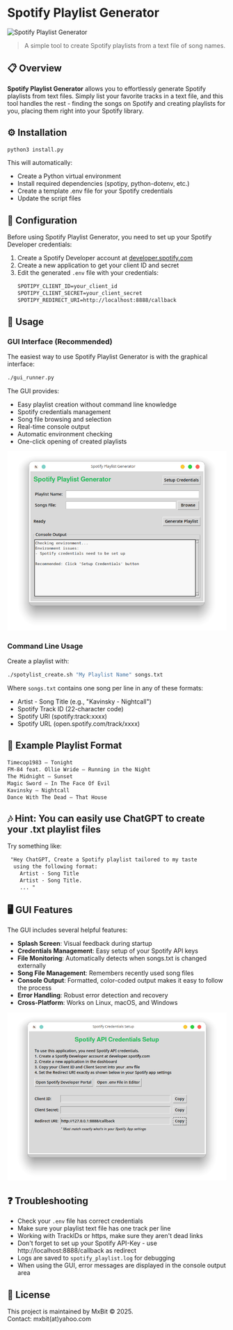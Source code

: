 # Spotify Playlist Generator

![Spotify Playlist Generator](https://img.shields.io/badge/Spotify-Playlist%20Generator-1DB954?style=for-the-badge&logo=spotify&logoColor=white)

> A simple tool to create Spotify playlists from a text file of song names.

## 📋 Overview

**Spotify Playlist Generator** allows you to effortlessly generate Spotify playlists from text files. Simply list your favorite tracks in a text file, and this tool handles the rest - finding the songs on Spotify and creating playlists for you, placing them right into your Spotify library.

## ⚙️ Installation

```bash
python3 install.py
```

This will automatically:
- Create a Python virtual environment
- Install required dependencies (spotipy, python-dotenv, etc.)
- Create a template .env file for your Spotify credentials
- Update the script files

## 🔑 Configuration

Before using Spotify Playlist Generator, you need to set up your Spotify Developer credentials:

1. Create a Spotify Developer account at [developer.spotify.com](https://developer.spotify.com/)
2. Create a new application to get your client ID and secret
3. Edit the generated `.env` file with your credentials:
   ```
   SPOTIPY_CLIENT_ID=your_client_id
   SPOTIPY_CLIENT_SECRET=your_client_secret
   SPOTIPY_REDIRECT_URI=http://localhost:8888/callback
   ```

## 🚀 Usage

### GUI Interface (Recommended)

The easiest way to use Spotify Playlist Generator is with the graphical interface:

```bash
./gui_runner.py
```

The GUI provides:
- Easy playlist creation without command line knowledge
- Spotify credentials management
- Song file browsing and selection
- Real-time console output
- Automatic environment checking
- One-click opening of created playlists

![GUI Screenshot](demo1.png)

### Command Line Usage

Create a playlist with:

```bash
./spotylist_create.sh "My Playlist Name" songs.txt
```

Where `songs.txt` contains one song per line in any of these formats:
- Artist - Song Title (e.g., "Kavinsky - Nightcall")
- Spotify Track ID (22-character code)
- Spotify URI (spotify:track:xxxx)
- Spotify URL (open.spotify.com/track/xxxx)

## 📝 Example Playlist Format

```
Timecop1983 – Tonight
FM‑84 feat. Ollie Wride – Running in the Night
The Midnight – Sunset
Magic Sword – In The Face Of Evil
Kavinsky – Nightcall
Dance With The Dead – That House
```

## 🎶 Hint: You can easily use ChatGPT to create your .txt playlist files

Try something like: 
```
 "Hey ChatGPT, Create a Spotify playlist tailored to my taste 
  using the following format: 
    Artist - Song Title
    Artist - Song Title.
    ... "
```

## 🖥️ GUI Features

The GUI includes several helpful features:

- **Splash Screen**: Visual feedback during startup
- **Credentials Management**: Easy setup of your Spotify API keys
- **File Monitoring**: Automatically detects when songs.txt is changed externally
- **Song File Management**: Remembers recently used song files
- **Console Output**: Formatted, color-coded output makes it easy to follow the process
- **Error Handling**: Robust error detection and recovery
- **Cross-Platform**: Works on Linux, macOS, and Windows

![Credentials Setup](demo2.png)

## ❓ Troubleshooting

- Check your `.env` file has correct credentials
- Make sure your playlist text file has one track per line
- Working with TrackIDs or https, make sure they aren't dead links
- Don't forget to set up your Spotify API-Key - use http://localhost:8888/callback as redirect
- Logs are saved to `spotify_playlist.log` for debugging
- When using the GUI, error messages are displayed in the console output area

## 📄 License

This project is maintained by MxBit © 2025.  
Contact: mxbit(at)yahoo.com
